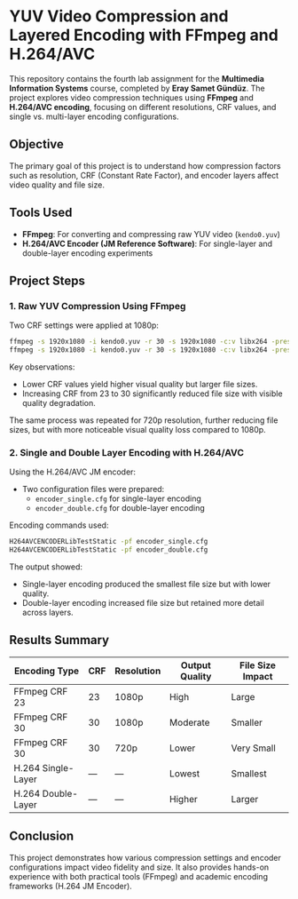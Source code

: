 # YUV Video Compression and Layered Encoding with FFmpeg and H.264/AVC

This repository contains the fourth lab assignment for the **Multimedia Information Systems** course, completed by **Eray Samet Gündüz**. The project explores video compression techniques using **FFmpeg** and **H.264/AVC encoding**, focusing on different resolutions, CRF values, and single vs. multi-layer encoding configurations.

## Objective

The primary goal of this project is to understand how compression factors such as resolution, CRF (Constant Rate Factor), and encoder layers affect video quality and file size.

## Tools Used

- **FFmpeg**: For converting and compressing raw YUV video (`kendo0.yuv`)
- **H.264/AVC Encoder (JM Reference Software)**: For single-layer and double-layer encoding experiments

## Project Steps

### 1. Raw YUV Compression Using FFmpeg

Two CRF settings were applied at 1080p:

```bash
ffmpeg -s 1920x1080 -i kendo0.yuv -r 30 -s 1920x1080 -c:v libx264 -preset slow -crf 23 kendo0_1080.mp4
ffmpeg -s 1920x1080 -i kendo0.yuv -r 30 -s 1920x1080 -c:v libx264 -preset slow -crf 30 kendo0_1080_q30.mp4
```

Key observations:
- Lower CRF values yield higher visual quality but larger file sizes.
- Increasing CRF from 23 to 30 significantly reduced file size with visible quality degradation.

The same process was repeated for 720p resolution, further reducing file sizes, but with more noticeable visual quality loss compared to 1080p.

### 2. Single and Double Layer Encoding with H.264/AVC

Using the H.264/AVC JM encoder:
- Two configuration files were prepared:
  - `encoder_single.cfg` for single-layer encoding
  - `encoder_double.cfg` for double-layer encoding

Encoding commands used:

```bash
H264AVCENCODERLibTestStatic -pf encoder_single.cfg
H264AVCENCODERLibTestStatic -pf encoder_double.cfg
```

The output showed:
- Single-layer encoding produced the smallest file size but with lower quality.
- Double-layer encoding increased file size but retained more detail across layers.

## Results Summary

| Encoding Type     | CRF | Resolution | Output Quality | File Size Impact |
|-------------------|-----|------------|----------------|------------------|
| FFmpeg CRF 23     | 23  | 1080p      | High           | Large            |
| FFmpeg CRF 30     | 30  | 1080p      | Moderate       | Smaller          |
| FFmpeg CRF 30     | 30  | 720p       | Lower          | Very Small       |
| H.264 Single-Layer| —   | —          | Lowest         | Smallest         |
| H.264 Double-Layer| —   | —          | Higher         | Larger           |

## Conclusion

This project demonstrates how various compression settings and encoder configurations impact video fidelity and size. It also provides hands-on experience with both practical tools (FFmpeg) and academic encoding frameworks (H.264 JM Encoder).
